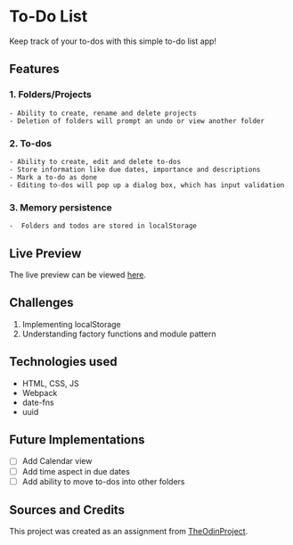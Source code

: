 # To-Do List

Keep track of your to-dos with this simple to-do list app!

## Features

### 1. Folders/Projects

    - Ability to create, rename and delete projects
    - Deletion of folders will prompt an undo or view another folder

### 2. To-dos

    - Ability to create, edit and delete to-dos
    - Store information like due dates, importance and descriptions
    - Mark a to-do as done
    - Editing to-dos will pop up a dialog box, which has input validation

### 3. Memory persistence

    -  Folders and todos are stored in localStorage

## Live Preview

The live preview can be viewed [here](https://syfq-isml.github.io/odin-todo/).

<!-- ## Objectives & Outcomes -->

## Challenges

1. Implementing localStorage
2. Understanding factory functions and module pattern

## Technologies used

- HTML, CSS, JS
- Webpack
- date-fns
- uuid

## Future Implementations

- [ ] Add Calendar view
- [ ] Add time aspect in due dates
- [ ] Add ability to move to-dos into other folders

## Sources and Credits

This project was created as an assignment from [TheOdinProject](https://www.theodinproject.com/lessons/node-path-javascript-todo-list).
